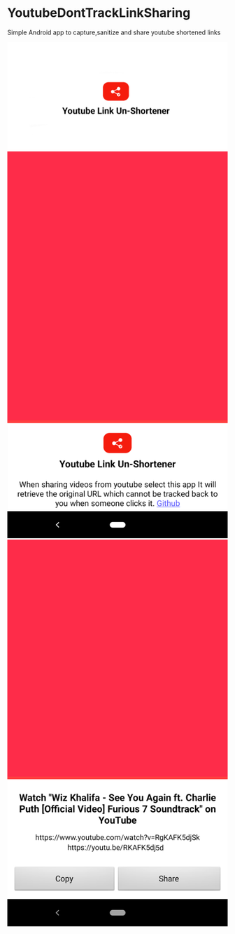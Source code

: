 # YoutubeDontTrackLinkSharing
Simple Android app to capture,sanitize and share youtube shortened links

![alt text](https://raw.githubusercontent.com/omkar-tenkale/YoutubeDontTrackLinkSharing/master/graphic/poster.jpg)
![alt text](https://raw.githubusercontent.com/omkar-tenkale/YoutubeDontTrackLinkSharing/master/graphic/shot1.jpg)
![alt text](https://raw.githubusercontent.com/omkar-tenkale/YoutubeDontTrackLinkSharing/master/graphic/shot2.jpg)
